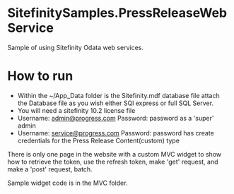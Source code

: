 # SitefinitySamples.PressReleaseWebService
Sample of using Sitefinity Odata web services.

# How to run

* Within the ~/App_Data folder is the Sitefinity.mdf database file attach the Database file as you wish either SQl express or full SQL Server.
* You will need a sitefinity 10.2 license file
* Username: admin@progress.com Password: password as a 'super' admin
* Username: service@progress.com Password: password has create credentials for the Press Release Content(custom) type 

There is only one page in the website with a custom MVC widget to show how to retrieve the token, use the refresh token, make 'get' request, and make a 'post' request, batch.

Sample widget code is in the MVC folder.
